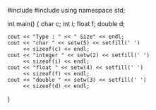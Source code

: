 
 
#include<iostream>
#include<iomanip>
using namespace std;
 
int main()
{
    char c;
    int i;
    float f;
    double d;
 
    cout << "Type : " << " Size" << endl;
    cout << "char " << setw(5) << setfill(' ')
         << sizeof(c) << endl;
    cout << "integer " << setw(2) << setfill(' ')
         << sizeof(i) << endl;
    cout << "float " << setw(4) << setfill(' ')
         << sizeof(f) << endl;
    cout << "double " << setw(3) << setfill(' ')
         << sizeof(d) << endl;
}
